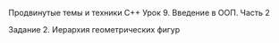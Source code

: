 Продвинутые темы и техники C++
Урок 9. Введение в ООП. Часть 2

Задание 2. Иерархия геометрических фигур